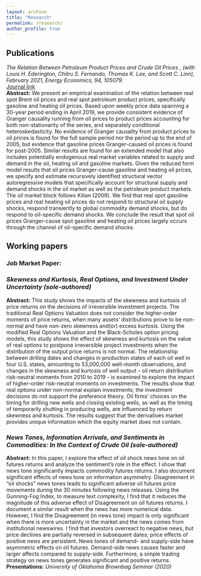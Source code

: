 ```yaml
---
layout: archive
title: "Research"
permalink: /research/
author_profile: true
---
```


<!-- {% if author.googlescholar %}
  You can also find my articles on <u><a href="{{author.googlescholar}}">my Google Scholar profile</a>.</u>
{% endif %}

{% include base_path %}

{% for post in site.publications reversed %}
  {% include archive-single.html %}
{% endfor %} -->

## Publications 
*The Relation Between Petroleum Product Prices and Crude Oil Prices , (with Louis H. Ederington, Chitru S. Fernando, Thomas K. Lee, and Scott C. Linn), February 2021, Energy Economics, 94, 105079.*\
[Journal link](https://doi.org/10.1016/j.eneco.2020.105079)\
**Abstract:** We present an empirical examination of the relation between real spot Brent oil prices and real spot petroleum product prices, specifically gasoline and heating oil prices. Based upon weekly price data spanning a 30-year period ending in April 2019, we provide consistent evidence of Granger causality running from oil prices to product prices accounting for both non-stationarity of the series, and separately conditional heteroskedasticity. No evidence of Granger causality from product prices to oil prices is found for the full sample period nor the period up to the end of 2005, but evidence that gasoline prices Granger-caused oil prices is found for post-2005. Similar results are found for an extended model that also includes potentially endogenous real market variables related to supply and demand in the oil, heating oil and gasoline markets. Given the reduced form model results that oil prices Granger-cause gasoline and heating oil prices, we specify and estimate recursively identified structural vector autoregressive models that specifically account for structural supply and demand shocks in the oil market as well as the petroleum product markets. The oil market block follows Kilian (2009). We find that real spot gasoline prices and real heating oil prices do not respond to structural oil supply shocks, respond transiently to global commodity demand shocks, but do respond to oil-specific demand shocks. We conclude the result that spot oil prices Granger-cause spot gasoline and heating oil prices largely occurs through the channel of oil-specific demand shocks.


## Working papers ###
### Job Market Paper:
### *Skewness and Kurtosis, Real Options, and Investment Under Uncertainty (sole-authored)*
**Abstract:** This study shows the impacts of the skewness and kurtosis of price returns on the decisions of irreversible investment projects. The traditional Real Options Valuation does not consider the higher-order moments of price returns, when many assets’ distributions prove to be non-normal and have non-zero skewness and(or) excess kurtosis. Using the modified Real Options Valuation and the Black-Scholes option pricing models, this study shows the effect of skewness and kurtosis on the value of real options to postpone irreversible project investments when the distribution of the output price returns is not normal. The relationship between drilling dates and changes in production states of each oil well in four U.S. states, amounting to 53,000,000 well-month observations, and changes in the skewness and kurtosis of well output – oil return distribution risk-neutral moments from  2010 to 2019 - is examined to explore the impact of higher-order risk-neutral moments on investments. The results show that real options under non-normal explain investments; the investment decisions do not support the preference theory. Oil firms’ choices on the timing for drilling new wells and closing existing wells, as well as the timing of temporarily shutting in producing wells, are influenced by return skewness and kurtosis. The results suggest that the derivatives market provides unique information which the equity market does not contain.

### *News Tones, Information Arrivals, and Sentiments in Commodities: In the Context of Crude Oil (sole-authored)*
**Abstract:** In this paper, I explore the effect of oil shock news tone on oil futures returns and analyze the sentiment’s role in the effect. I show that news tone significantly impacts commodity futures returns. I also document significant effects of news tone on information asymmetry. Disagreement in “oil shocks” news tones leads to significant adverse oil futures price movements during the 30 minutes following news releases. Using the Gunning-Fog Index, to measure text complexity, I find that it reduces the magnitude of this adverse effect of Disagreement on oil futures returns. I document a similar result when the news has more numerical data. However, I find the Disagreement (in news tone) impact is only significant when there is more uncertainty in the market and the news comes from institutional newswires. I find that investors overreact to negative news, but price declines are partially reversed in subsequent dates; price effects of positive news are persistent. News tones of demand- and supply-side have asymmetric effects on oil futures. Demand-side news causes faster and larger affects compared to supply-side. Furthermore, a simple trading strategy on news tones generates significant and positive returns.\
**Presentations:** *University of Oklahoma Brownbag Seminar (2020)*


